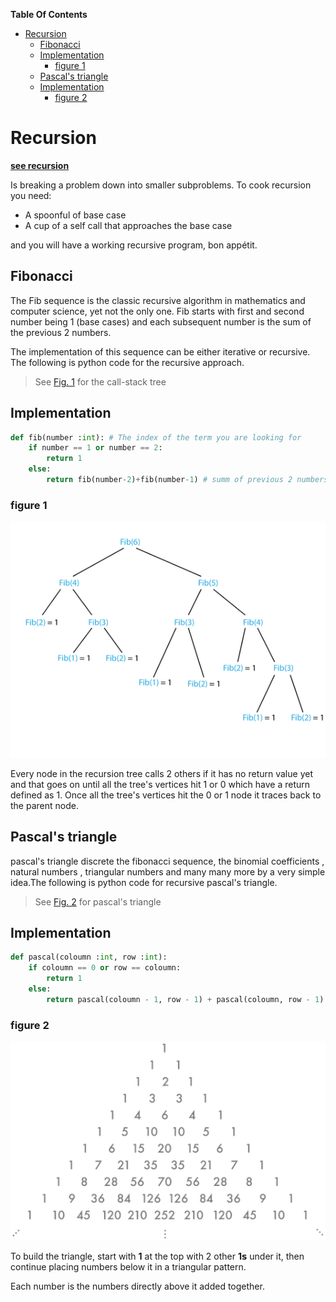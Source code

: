 **Table Of Contents**
<!-- TOC -->

- [Recursion](#recursion)
    - [Fibonacci](#fibonacci)
    - [Implementation](#implementation)
        - [figure 1](#figure-1)
    - [Pascal's triangle](#pascals-triangle)
    - [Implementation](#implementation-1)
        - [figure 2](#figure-2)

<!-- /TOC -->

# Recursion
__[see recursion](#Recursion)__

Is breaking a problem down into smaller subproblems.
To cook recursion you need:
+ A spoonful of base case
+ A cup of a self call that approaches the base case

and you will have a working recursive program, bon appétit.

## Fibonacci

The Fib sequence is the classic recursive algorithm in mathematics and computer science, yet not the only one. Fib starts with first and second number being 1 (base cases) and each subsequent number is the sum of the previous 2 numbers.

The implementation of this sequence can be either iterative or recursive. The following is python code for the recursive approach.
> See [Fig. 1](###figure-1) for the call-stack tree
## Implementation
```python
def fib(number :int): # The index of the term you are looking for
    if number == 1 or number == 2:
        return 1
    else:
        return fib(number-2)+fib(number-1) # summ of previous 2 numbers
```

### figure 1
![](Images/img7.png)

Every node in the recursion tree calls 2 others if it has no return value yet and that goes on until all the tree's vertices hit 1 or 0 which have a return defined as 1. Once all the tree's vertices hit the 0 or 1 node it traces back to the parent node.

## Pascal's triangle

pascal's triangle discrete the fibonacci sequence, the binomial coefficients , natural numbers , triangular numbers and many many more by a very simple idea.The following is python code for recursive pascal's triangle.
> See [Fig. 2](###figure-2) for pascal's triangle

## Implementation
```Python
def pascal(coloumn :int, row :int):
    if coloumn == 0 or row == coloumn:
        return 1
    else:
        return pascal(coloumn - 1, row - 1) + pascal(coloumn, row - 1)
```

### figure 2
![](Images/img8.png)

To build the triangle, start with **1** at the top with 2 other **1**𝘀 under it, then continue placing numbers below it in a triangular pattern.

Each number is the numbers directly above it added together.